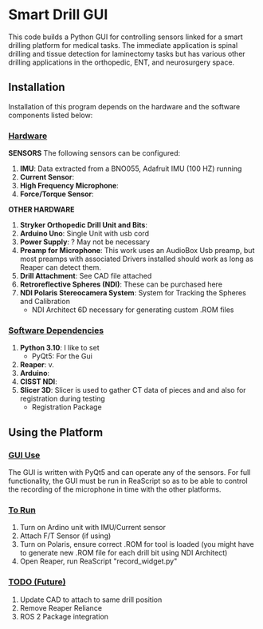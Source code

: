 # Smart Drill GUI 

This code builds a Python GUI for controlling sensors linked for a smart drilling platform for medical tasks. The immediate application is spinal drilling and tissue detection for laminectomy tasks but has various other drilling applications in the orthopedic, ENT, and neurosurgery space.


## Installation
Installation of this program depends on the hardware and the software components listed below:


### **<u>Hardware</u>**


**SENSORS**
The following sensors can be configured:
1. **IMU**: Data extracted from a BNO055, Adafruit IMU (100 HZ) running 
2. **Current Sensor**: 
3. **High Frequency Microphone**: 
4. **Force/Torque Sensor**: 

**OTHER HARDWARE**
1. **Stryker Orthopedic Drill Unit and Bits**:  
1. **Arduino Uno**: Single Unit with usb cord
2. **Power Supply**: ? May not be necessary
3. **Preamp for Microphone**: This work uses an AudioBox Usb preamp, but most preamps with associated Drivers installed should work as long as Reaper can detect them. 
2. **Drill Attachment**: See CAD file attached
3. **Retroreflective Spheres (NDI)**: These can be purchased here
4. **NDI Polaris Stereocamera System**: System for Tracking the Spheres and Calibration
    - NDI Architect 6D necessary for generating custom .ROM files


### **<u>Software Dependencies</u>**
1. **Python 3.10**: I like to set 
    - PyQt5: For the Gui
2. **Reaper**: v.
3. **Arduino**:
4. **CISST NDI**: 
5. **Slicer 3D**: Slicer is used to gather CT data of pieces and and also for registration during testing
    - Registration Package


## Using the Platform

### **<u>GUI Use</u>**
The GUI is written with PyQt5 and can operate any of the sensors. For full functionality, the GUI must be run in ReaScript so as to be able to control the recording of the microphone in time with the other platforms.

### **<u>To Run</u>**
1. Turn on Ardino unit with IMU/Current sensor
2. Attach F/T Sensor (if using)
3. Turn on Polaris, ensure correct .ROM for tool is loaded (you might have to generate new .ROM file for each drill bit using NDI Architect) 
3. Open Reaper, run ReaScript "record_widget.py"


### **<u>TODO (Future)</u>**
1. Update CAD to attach to same drill position
2. Remove Reaper Reliance
2. ROS 2 Package integration